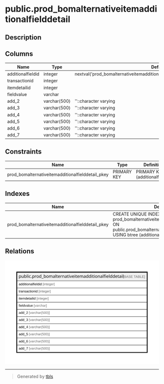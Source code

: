 # public.prod_bomalternativeitemadditionalfielddetail

## Description

## Columns

| Name | Type | Default | Nullable | Children | Parents | Comment |
| ---- | ---- | ------- | -------- | -------- | ------- | ------- |
| additionalfieldid | integer | nextval('prod_bomalternativeitemadditionalfielddet_additionalfieldid_seq'::regclass) | false |  |  |  |
| transactionid | integer |  | false |  |  |  |
| itemdetailid | integer |  | false |  |  |  |
| fieldvalue | varchar |  | true |  |  |  |
| add_2 | varchar(500) | ''::character varying | true |  |  |  |
| add_3 | varchar(500) | ''::character varying | true |  |  |  |
| add_4 | varchar(500) | ''::character varying | true |  |  |  |
| add_5 | varchar(500) | ''::character varying | true |  |  |  |
| add_6 | varchar(500) | ''::character varying | true |  |  |  |
| add_7 | varchar(500) | ''::character varying | true |  |  |  |

## Constraints

| Name | Type | Definition |
| ---- | ---- | ---------- |
| prod_bomalternativeitemadditionalfielddetail_pkey | PRIMARY KEY | PRIMARY KEY (additionalfieldid) |

## Indexes

| Name | Definition |
| ---- | ---------- |
| prod_bomalternativeitemadditionalfielddetail_pkey | CREATE UNIQUE INDEX prod_bomalternativeitemadditionalfielddetail_pkey ON public.prod_bomalternativeitemadditionalfielddetail USING btree (additionalfieldid) |

## Relations

![er](public.prod_bomalternativeitemadditionalfielddetail.svg)

---

> Generated by [tbls](https://github.com/k1LoW/tbls)
